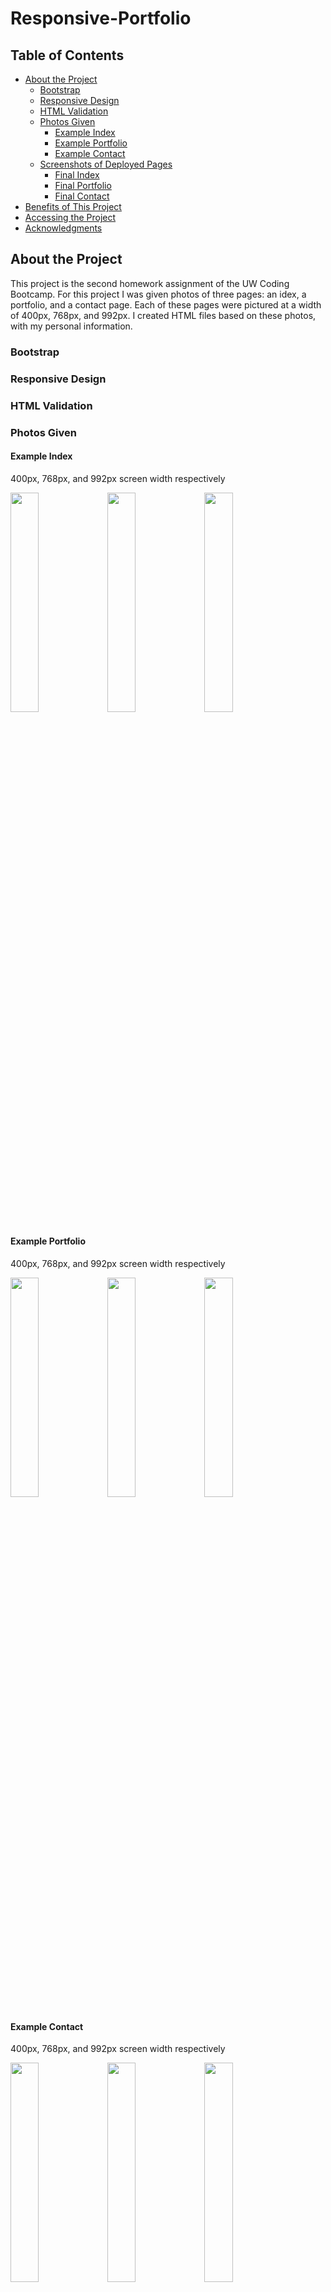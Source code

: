 # Responsive-Portfolio

## Table of Contents
* [About the Project](#about-the-project)
  * [Bootstrap](#bootstrap)
  * [Responsive Design](#responsive-design)
  * [HTML Validation](#html-validation)
  * [Photos Given](#photos-given)
    * [Example Index](#example-index)
    * [Example Portfolio](#example-portfolio)
    * [Example Contact](#example-contact)
  * [Screenshots of Deployed Pages](#screenshots-of-deployed-pages)
    * [Final Index](#final-index)
    * [Final Portfolio](#final-portfolio)
    * [Final Contact](#final-contact)
* [Benefits of This Project](#benefits-of-this-project)
* [Accessing the Project](#accessing-the-project)
* [Acknowledgments](#acknowledgments)
  
## About the Project
This project is the second homework assignment of the UW Coding Bootcamp. For this project I was given photos of three pages: an idex, a portfolio, and a contact page. Each of these pages were pictured at a width of 400px, 768px, and 992px. I created HTML files based on these photos, with my personal information. 

### Bootstrap


### Responsive Design 


### HTML Validation


### Photos Given
#### Example Index
400px, 768px, and 992px screen width respectively

<img src="https://github.com/aubrey-heim/responsive-portfolio/blob/master/example-pages/400-index%20.png" width=30% margin-right=5%/> <img src="https://github.com/aubrey-heim/responsive-portfolio/blob/master/example-pages/768-index.png" width=30%/> <img src="https://github.com/aubrey-heim/responsive-portfolio/blob/master/example-pages/992-index.png" width=30%/>


#### Example Portfolio
400px, 768px, and 992px screen width respectively

<img src="https://github.com/aubrey-heim/responsive-portfolio/blob/master/example-pages/400-portfolio.png" width=30%/> <img src="https://github.com/aubrey-heim/responsive-portfolio/blob/master/example-pages/768-portfolio.png" width=30%/> <img src="https://github.com/aubrey-heim/responsive-portfolio/blob/master/example-pages/992-portfolio.png" width=30%/>

#### Example Contact
400px, 768px, and 992px screen width respectively

<img src="https://github.com/aubrey-heim/responsive-portfolio/blob/master/example-pages/400-contact.png" width=30%/> <img src="https://github.com/aubrey-heim/responsive-portfolio/blob/master/example-pages/768-contact.png" width=30%/> <img src="https://github.com/aubrey-heim/responsive-portfolio/blob/master/example-pages/992-contact.png" width=30%/>

### Screenshots of Deployed Pages
#### Final Index
400px, 768px, and 992px screen width respectively

<img src="https://github.com/aubrey-heim/responsive-portfolio/blob/master/final-pages/index400.png" width=30% margin-right=5%/> <img src="https://github.com/aubrey-heim/responsive-portfolio/blob/master/final-pages/index768.png" width=30%/> <img src="https://github.com/aubrey-heim/responsive-portfolio/blob/master/final-pages/index992.png" width=30%/>

#### Final Portfolio
400px, 768px, and 992px screen width respectively

<img src="https://github.com/aubrey-heim/responsive-portfolio/blob/master/final-pages/portfolio400.png" width=30% margin-right=5%/> <img src="https://github.com/aubrey-heim/responsive-portfolio/blob/master/final-pages/portfolio768.png" width=30%/> <img src="https://github.com/aubrey-heim/responsive-portfolio/blob/master/final-pages/portfolio992.png" width=30%/>

#### Final Contact
400px, 768px, and 992px screen width respectively

<img src="https://github.com/aubrey-heim/responsive-portfolio/blob/master/final-pages/contact400.png" width=30% margin-right=5%/> <img src="https://github.com/aubrey-heim/responsive-portfolio/blob/master/final-pages/contact768.png" width=30%/> <img src="https://github.com/aubrey-heim/responsive-portfolio/blob/master/final-pages/contact992.png" width=30%/>

## Benefits of This Project


## Accessing the Project
The HTML and CSS files are included in this repository for review. 

Additionally, you can access the deployed webpage at https://aubrey-heim.github.io/responsive-portfolio/

## Acknowledgments
Original example photos provided by the 
